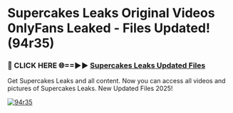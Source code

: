 # Supercakes Leaks Original Videos 0nlyFans Leaked - Files Updated! (94r35)

<h3>🔴 CLICK HERE 🌐==►► <a href="https://tinyurl.com/4seja8ks" rel="nofollow">Supercakes Leaks Updated Files</a></h3>

Get Supercakes Leaks and all content. Now you can access all videos and pictures of Supercakes Leaks. New Updated Files 2025!

[![94r35](https://i.imgur.com/EWjZXRe.gif)](https://tinyurl.com/4seja8ks)
